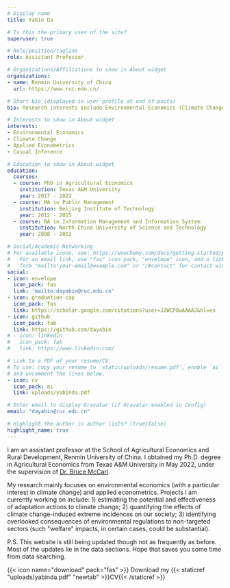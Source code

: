 ```yaml
---
# Display name
title: Yabin Da

# Is this the primary user of the site?
superuser: true

# Role/position/tagline
role: Assistant Professor

# Organizations/Affiliations to show in About widget
organizations:
- name: Renmin University of China
  url: https://www.ruc.edu.cn/

# Short bio (displayed in user profile at end of posts)
bio: Research interests include Environmental Economics (Climate Change), Applied Econometrics, and Causal Inference.

# Interests to show in About widget
interests:
- Environmental Economics
- Climate Change
- Applied Econometrics
- Casual Inference

# Education to show in About widget
education:
  courses:
  - course: PhD in Agricultural Economics
    institution: Texas A&M University 
    year: 2017 - 2022
  - course: MA in Public Management
    institution: Beijing Institute of Technology
    year: 2012 - 2015
  - course: BA in Information Management and Information System
    institution: North China University of Science and Technology
    year: 2008 - 2012

# Social/Academic Networking
# For available icons, see: https://wowchemy.com/docs/getting-started/page-builder/#icons
#   For an email link, use "fas" icon pack, "envelope" icon, and a link in the
#   form "mailto:your-email@example.com" or "/#contact" for contact widget.
social:
- icon: envelope
  icon_pack: fas
  link: 'mailto:dayabin@ruc.edu.cn'
- icon: graduation-cap
  icon_pack: fas
  link: https://scholar.google.com/citations?user=J2WCPOwAAAAJ&hl=en
- icon: github
  icon_pack: fab
  link: https://github.com/dayabin
# - icon: linkedin
#   icon_pack: fab
#   link: https://www.linkedin.com/

# Link to a PDF of your resume/CV.
# To use: copy your resume to `static/uploads/resume.pdf`, enable `ai` icons in `params.toml`, 
# and uncomment the lines below.
- icon: cv
  icon_pack: ai
  link: uploads/yabinda.pdf

# Enter email to display Gravatar (if Gravatar enabled in Config)
email: "dayabin@ruc.edu.cn"

# Highlight the author in author lists? (true/false)
highlight_name: true
---
```


I am an assistant professor at the School of Agricultural Economics and Rural Development, Renmin University of China. I obtained my Ph.D. degree in Agricultural Economics from Texas A&M University in May 2022, under the supervision of [Dr. Bruce McCarl](https://agecon2.tamu.edu/people/faculty/mccarl-bruce/).

My research mainly focuses on environmental economics (with a particular interest in climate change) and applied econometrics. Projects I am currently working on include: 1) estimating the potential and effectiveness of adaptation actions to climate change; 2) quantifying the effects of climate change-induced extreme incidences on our society; 3) identifying overlooked consequences of environmental regulations to non-targeted sectors (such "welfare" impacts, in certain cases, could be substantial).

P.S. This website is still being updated though not as frequently as before. Most of the updates lie in the data sections. Hope that saves you some time from data searching. 


{{< icon name="download" pack="fas" >}} Download my {{< staticref "uploads/yabinda.pdf" "newtab" >}}CV{{< /staticref >}}

